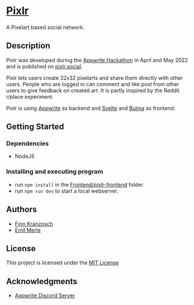 # [Pixlr](https://pixlr.social/)
A Pixelart based social network.

## Description

Pixlr was developed during the [Appwrite Hackathon](https://dev.to/devteam/announcing-the-appwrite-hackathon-on-dev-1oc0) in April and May 2022 
and is published on [pixlr.social](https://pixlr.social/).

Pixlr lets users create 32x32 pixelarts and share them directly with other users. People who are logged in can comment and like post from other
users to give feedback on created art. It is partly inspired by the Reddit r/place experiment. 

Pixlr is using [Appwrite](https://appwrite.io/) as backend and [Svelte](https://svelte.dev/) and [Bulma](https://bulma.io/) as frontend.

## Getting Started

### Dependencies

* NodeJS

### Installing and executing program

* run `npm install` in the [Frontend/pixlr-frontend](https://github.com/FinnKr/pixlr/tree/master/Frontend/pixlr-frontend) folder.
* run `npm run dev` to start a local webserver.

## Authors

* [Finn Kranzosch](https://github.com/FinnKr)
* [Emil Merle](https://github.com/emilmerle)

## License

This project is licensed under the [MIT License](https://github.com/FinnKr/pixlr/blob/master/LICENSE)

## Acknowledgments

* [Appwrite Discord Server](https://discord.gg/GSeTUeA)
